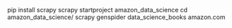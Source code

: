 pip install scrapy
scrapy startproject amazon_data_science
cd amazon_data_science/
scrapy genspider data_science_books amazon.com
